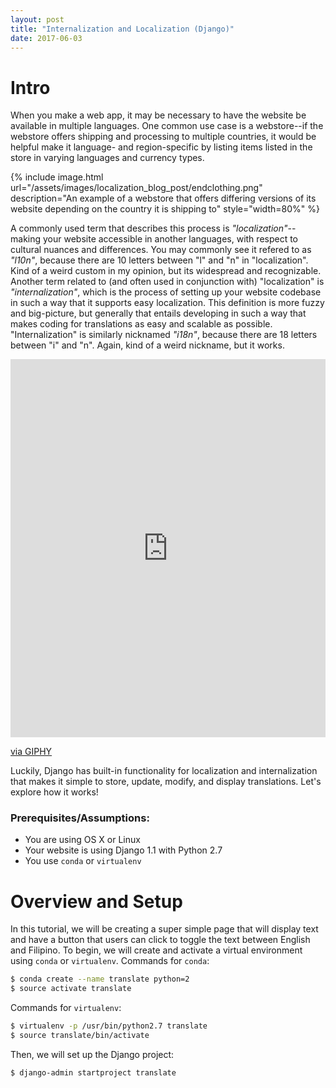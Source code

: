 ```yaml
---
layout: post
title: "Internalization and Localization (Django)"
date: 2017-06-03
---
```


# Intro

When you make a web app, it may be necessary to have the website be available in multiple languages. One common use case is a webstore--if the webstore offers shipping and processing to multiple countries, it would be helpful make it language- and region-specific by listing items listed in the store in varying languages and currency types. 

{% include image.html url="/assets/images/localization_blog_post/endclothing.png" description="An example of a webstore that offers differing versions of its website depending on the country it is shipping to" style="width=80%" %}

A commonly used term that describes this process is _"localization"_--making your website accessible in another languages, with respect to cultural nuances and differences. You may commonly see it refered to as _"l10n"_, because there are 10 letters between "l" and "n" in "localization". Kind of a weird custom in my opinion, but its widespread and recognizable. Another term related to (and often used in conjunction with) "localization" is _"internalization"_, which is the process of setting up your website codebase in such a way that it supports easy localization. This definition is more fuzzy and big-picture, but generally that entails developing in such a way that makes coding for translations as easy and scalable as possible. "Internalization" is similarly nicknamed _"i18n"_, because there are 18 letters between "i" and "n". Again, kind of a weird nickname, but it works. 

<div style="width:100%;height:0;padding-bottom:120%;position:relative;">
  <iframe src="https://giphy.com/embed/G5X63GrrLjjVK" width="100%" height="100%" style="position:absolute" frameBorder="0" class="giphy-embed" allowFullScreen></iframe>
</div>
<p>
  <a href="https://giphy.com/gifs/unimpressed-shrug-shrugging-G5X63GrrLjjVK">via GIPHY</a>
</p>

Luckily, Django has built-in functionality for localization and internalization that makes it simple to store, update, modify, and display translations. Let's explore how it works!

### Prerequisites/Assumptions: 
* You are using OS X or Linux
* Your website is using Django 1.1 with Python 2.7
* You use `conda` or `virtualenv`

# Overview and Setup

In this tutorial, we will be creating a super simple page that will display text and have a button that users can click to toggle the text between English and Filipino. To begin, we will create and activate a virtual environment using `conda` or `virtualenv`. Commands for `conda`:
```bash
$ conda create --name translate python=2
$ source activate translate
```

Commands for `virtualenv`:
```bash
$ virtualenv -p /usr/bin/python2.7 translate
$ source translate/bin/activate
```

Then, we will set up the Django project:
```bash
$ django-admin startproject translate
```

